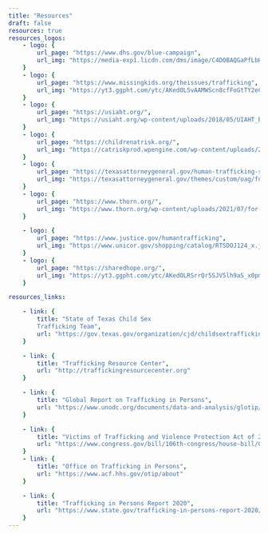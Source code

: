 ```yaml
---
title: "Resources"
draft: false
resources: true
resources_logos:
    - logo: {
        url_page: "https://www.dhs.gov/blue-campaign",
        url_img: "https://media-exp1.licdn.com/dms/image/C4D0BAQGaPfLbH1YoeA/company-logo_200_200/0/1519861189623?e=2147483647&v=beta&t=DqWdooW8jdG8DznDin8f4ILgwzNUwGoYuRzLte1EINM"
    }    
    - logo: {
        url_page: "https://www.missingkids.org/theissues/trafficking",
        url_img: "https://yt3.ggpht.com/ytc/AKedOLSvAAMWScn8cfFoGtTY2eCzTjlMKQksxRymXRkjgQ=s900-c-k-c0x00ffffff-no-rj"
    }    
    - logo: {
        url_page: "https://usiaht.org/",
        url_img: "https://usiaht.org/wp-content/uploads/2018/05/UIAHT_Brand.png"
    }  
    - logo: {
        url_page: "https://childrenatrisk.org/",
        url_img: "https://catriskprod.wpengine.com/wp-content/uploads/2017/03/logo.png"
    }    
    - logo: {
        url_page: "https://texasattorneygeneral.gov/human-trafficking-section",
        url_img: "https://texasattorneygeneral.gov/themes/custom/oag/foundation/dist/assets/img/OAG-logo.svg"
    }
    - logo: {
        url_page: "https://www.thorn.org/",
        url_img: "https://www.thorn.org/wp-content/uploads/2021/07/for-header-menu.svg"
    }

    - logo: {
        url_page: "https://www.justice.gov/humantrafficking",
        url_img: "https://www.unicor.gov/shopping/catalog/RTSDOJ124_x.jpg"
    }    
    - logo: {
        url_page: "https://sharedhope.org/",
        url_img: "https://yt3.ggpht.com/ytc/AKedOLRSrrQr5SJV5lh9aS_x0pmhFzcvkEM8aITOaWf6zA=s900-c-k-c0x00ffffff-no-rj"
    }    

resources_links:

    - link: {
        title: "State of Texas Child Sex
        Trafficking Team",
        url: "https://gov.texas.gov/organization/cjd/childsextrafficking"
    }

    - link: {
        title: "Trafficking Resource Center",
        url: "http://traffickingresourcecenter.org"
    }

    - link: {
        title: "Global Report on Trafficking in Persons",
        url: "https://www.unodc.org/documents/data-and-analysis/glotip/2018/GLOTiP_2018_BOOK_web_small.pdf"
    }

    - link: {
        title: "Victims of Trafficking and Violence Protection Act of 2000",
        url: "https://www.congress.gov/bill/106th-congress/house-bill/03244"
    }
    - link: {
        title: "Office on Trafficking in Persons",
        url: "https://www.acf.hhs.gov/otip/about"
    }

    - link: {
        title: "Trafficking in Persons Report 2020",
        url: "https://www.state.gov/trafficking-in-persons-report-2020/?fbclid=IwAR1bO8sBu1_X8yojOMJr7g_KeSHtonRfESKm0a4f6i19ijIJGlIUJNGRxn8"
    }
---
```

